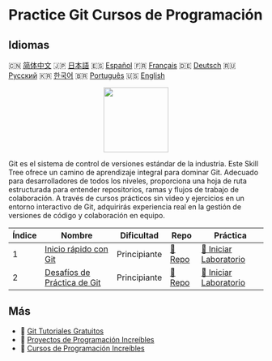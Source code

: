 # Practice Git Cursos de Programación

## Idiomas

🇨🇳 [简体中文](README_zh.md) 🇯🇵 [日本語](README_ja.md) 🇪🇸 [Español](README_es.md) 🇫🇷 [Français](README_fr.md) 🇩🇪 [Deutsch](README_de.md) 🇷🇺 [Русский](README_ru.md) 🇰🇷 [한국어](README_ko.md) 🇧🇷 [Português](README_pt.md) 🇺🇸 [English](README.md) 

<div align="center">
<img width="128px" src="https://file.labex.io/path/mlkFQS0wjouP.png">
</div>

Git es el sistema de control de versiones estándar de la industria. Este Skill Tree ofrece un camino de aprendizaje integral para dominar Git. Adecuado para desarrolladores de todos los niveles, proporciona una hoja de ruta estructurada para entender repositorios, ramas y flujos de trabajo de colaboración. A través de cursos prácticos sin video y ejercicios en un entorno interactivo de Git, adquirirás experiencia real en la gestión de versiones de código y colaboración en equipo.

|   Índice | Nombre                                                                             | Dificultad   | Repo                                                             | Práctica                                                                      |
|----------|------------------------------------------------------------------------------------|--------------|------------------------------------------------------------------|-------------------------------------------------------------------------------|
|        1 | [Inicio rápido con Git](https://labex.io/es/courses/quick-start-with-git)          | Principiante | [🔗 Repo](https://github.com/labex-labs/quick-start-with-git)    | [🚀 Iniciar Laboratorio](https://labex.io/es/courses/quick-start-with-git)    |
|        2 | [Desafíos de Práctica de Git](https://labex.io/es/courses/git-practice-challenges) | Principiante | [🔗 Repo](https://github.com/labex-labs/git-practice-challenges) | [🚀 Iniciar Laboratorio](https://labex.io/es/courses/git-practice-challenges) |

## Más

- 🔗 [Git Tutoriales Gratuitos](https://github.com/labex-labs/git-free-tutorials)
- 🔗 [Proyectos de Programación Increíbles](https://github.com/labex-labs/awesome-programming-projects)
- 🔗 [Cursos de Programación Increíbles](https://github.com/labex-labs/awesome-programming-courses)

